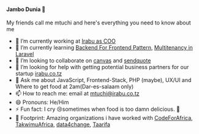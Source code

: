 #### Jambo Dunia 👋

My friends call me mtuchi and here's everything you need to know about me

- 🔭 I’m currently working at [Irabu as COO](https://github.com/irabudev)
- 🌱 I’m currently learning [Backend For Frontend Pattern](https://divinglaravel.com/the-backend-for-frontend-pattern-for-monoliths), [Multitenancy in Laravel](https://tenancy.dev/)
- 👯 I’m looking to collaborate on [canvas](https://github.com/irabudev/canvas) and [sendquote](https://github.com/irabudev/sendquote)
- 🤔 I’m looking for help with getting potential business partners for our startup [irabu.co.tz](https://github.com/irabudev)
- 💬 Ask me about JavaScript, Frontend-Stack, PHP (maybe), UX/UI and Where to get food at 2am(Dar-es-salaam only)
- 📫 How to reach me: email at [mtuchi@irabu.co.tz](mailto:mtuchi@irabu.co.tz)
- 😄 Pronouns: He/Him
- ⚡ Fun fact: I cry 😢sometimes when food is too damn delicious. 🙈
- 👣 Footprint: Amazing organizations i have worked with [CodeForAfrica](https://github.com/CodeForAfrica/CodeForAfrica.org), [TakwimuAfrica](https://github.com/TakwimuAfrica), [data4change](https://github.com/data4change), [Taarifa](https://github.com/taarifa)
